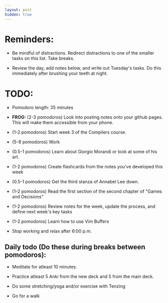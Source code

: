 ```yaml
---
layout: post
hidden: true
---
```


# Reminders:
- Be mindful of distractions. Redirect distractions to one of the smaller tasks on this list. Take breaks.

- Review the day, add notes below, and write out Tuesday's tasks. Do this immediately after brushing your teeth at night.

# TODO:
- Pomodoro length: 35 minutes

- **FROG:** (2-3 pomodoros) Look into posting notes onto your github pages. This will make them accessible from your phone.

- (1-2 pomodoros) Start week 3 of the Compilers course.

- (5-8 pomodoros) Work

- (0.5-1 pomodoros) Learn about Giorgio Morandi or look at some of his art.

- (1-2 pomodoros) Create flashcards from the notes you've developed this week

- (0.5-1 pomodoros) Get the third stanza of Annabel Lee down.

- (1-2 pomodoros) Read the first section of the second chapter of "Games and Decisions"

- (1-2 pomodoros) Review notes for the week, update the process, and define next week's key tasks

- (1-2 pomodoros) Learn how to use Vim Buffers

- Stop working and relax after 6:00 p.m.

## Daily todo (Do these during breaks between pomodoros):
- Meditate for atleast 10 minutes.

- Practice atleast 5 Anki from the new deck and 5 from the main deck.

- Do some stretching/yoga and/or exercise with Tenzing

- Go for a walk
